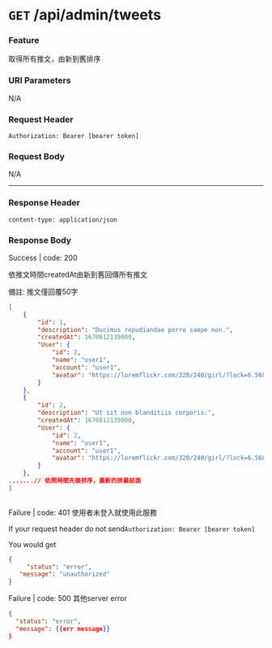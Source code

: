 # `GET` /api/admin/tweets

### Feature

取得所有推文，由新到舊排序

### URI Parameters

N/A

### Request Header

```
Authorization: Bearer [bearer token]
```

### Request Body

N/A

---

### Response Header

```
content-type: application/json
```

### Response Body

Success | code: 200 

依推文時間createdAt由新到舊回傳所有推文

備註: 推文僅回覆50字

```json
[
    {
        "id": 1,
        "description": "Ducimus repudiandae porro saepe non.",
        "createdAt": 1670812139000,
        "User": {
            "id": 2,
            "name": "user1",
            "account": "user1",
            "avatar": "https://loremflickr.com/320/240/girl/?lock=6.568042719936207"
        }
    },
    {
        "id": 2,
        "description": "Ut sit non blanditiis corporis.",
        "createdAt": 1670812139000,
        "User": {
            "id": 2,
            "name": "user1",
            "account": "user1",
            "avatar": "https://loremflickr.com/320/240/girl/?lock=6.568042719936207"
        }
    },
.......// 依照時間先後排序，最新的排最前面
]
 

```

Failure | code: 401 使用者未登入就使用此服務

If your request header do not send`Authorization: Bearer [bearer token]`

You would get

```json
{
	 "status": "error",
   "message": "unauthorized"
}
```

Failure | code: 500 其他server error

```json
{
  "status": "error",
  "message": {{err message}}
}
```